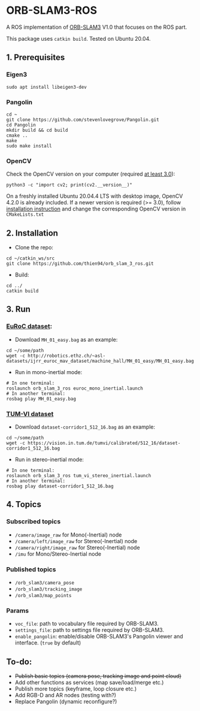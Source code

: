 # ORB-SLAM3-ROS

A ROS implementation of [ORB-SLAM3](https://github.com/UZ-SLAMLab/ORB_SLAM3) V1.0 that focuses on the ROS part.

This package uses ```catkin build```. Tested on Ubuntu 20.04.
## 1. Prerequisites
### Eigen3
```
sudo apt install libeigen3-dev
```
### Pangolin
```
cd ~
git clone https://github.com/stevenlovegrove/Pangolin.git
cd Pangolin
mkdir build && cd build
cmake ..
make
sudo make install
```
### OpenCV
Check the OpenCV version on your computer (required [at least 3.0](https://github.com/UZ-SLAMLab/ORB_SLAM3)):
```
python3 -c "import cv2; print(cv2.__version__)" 
```
On a freshly installed Ubuntu 20.04.4 LTS with desktop image, OpenCV 4.2.0 is already included. If a newer version is required (>= 3.0), follow [installation instruction](https://docs.opencv.org/4.x/d0/d3d/tutorial_general_install.html) and change the corresponding OpenCV version in `CMakeLists.txt`


## 2. Installation
- Clone the repo:
```
cd ~/catkin_ws/src
git clone https://github.com/thien94/orb_slam_3_ros.git
```
- Build:
```
cd ../
catkin build
```

## 3. Run
### [EuRoC dataset](https://projects.asl.ethz.ch/datasets/doku.php?id=kmavvisualinertialdatasets):
- Download ```MH_01_easy.bag``` as an example:
```
cd ~/some/path
wget -c http://robotics.ethz.ch/~asl-datasets/ijrr_euroc_mav_dataset/machine_hall/MH_01_easy/MH_01_easy.bag
```
- Run in mono-inertial mode:
```
# In one terminal:
roslaunch orb_slam_3_ros euroc_mono_inertial.launch
# In another terminal:
rosbag play MH_01_easy.bag
```
### [TUM-VI dataset](https://vision.in.tum.de/data/datasets/visual-inertial-dataset)
- Download ```dataset-corridor1_512_16.bag``` as an example:
```
cd ~/some/path
wget -c https://vision.in.tum.de/tumvi/calibrated/512_16/dataset-corridor1_512_16.bag
```
- Run in stereo-inertial mode:
```
# In one terminal:
roslaunch orb_slam_3_ros tum_vi_stereo_inertial.launch
# In another terminal:
rosbag play dataset-corridor1_512_16.bag
```
## 4. Topics
### Subscribed topics
- `/camera/image_raw` for Mono(-Inertial) node
- `/camera/left/image_raw` for Stereo(-Inertial) node
- `/camera/right/image_raw` for Stereo(-Inertial) node
- `/imu` for Mono/Stereo-Inertial node
### Published topics
- `/orb_slam3/camera_pose`
- `/orb_slam3/tracking_image`
- `/orb_slam3/map_points`
### Params
- `voc_file`: path to vocabulary file required by ORB-SLAM3.
- `settings_file`: path to settings file required by ORB-SLAM3.
- `enable_pangolin`: enable/disable ORB-SLAM3's Pangolin viewer and interface. (`true` by default)

## To-do:
- ~~Publish basic topics (camera pose, tracking image and point cloud)~~
- Add other functions as services (map save/load/merge etc.)
- Publish more topics (keyframe, loop closure etc.)
- Add RGB-D and AR nodes (testing with?)
- Replace Pangolin (dynamic reconfigure?)